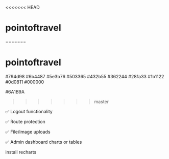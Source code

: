 <<<<<<< HEAD
# pointoftravel
=======
# pointoftravel

#794d98
#6b4487
#5e3b76
#503365
#432b55
#362244
#281a33
#1b1122
#0d0811
#000000

#6A1B9A
>>>>>>> master



✅ Logout functionality

✅ Route protection

✅ File/image uploads

✅ Admin dashboard charts or tables


install recharts